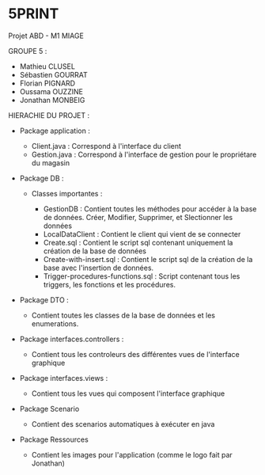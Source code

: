 # 5PRINT
Projet ABD - M1 MIAGE

GROUPE 5 : 

- Mathieu CLUSEL
- Sébastien GOURRAT
- Florian PIGNARD
- Oussama OUZZINE
- Jonathan MONBEIG

HIERACHIE DU PROJET :

- Package application : 

   - Client.java : Correspond à l'interface du client
   - Gestion.java : Correspond à l'interface de gestion pour le propriétare du magasin

- Package DB :

  - Classes importantes :
  
    - GestionDB : Contient toutes les méthodes pour accéder à la base de données. Créer, Modifier, Supprimer, et Slectionner les données
    - LocalDataClient : Contient le client qui vient de se connecter
    - Create.sql : Contient le script sql contenant uniquement la création de la base de données
    - Create-with-insert.sql : Contient le script sql de la création de la base avec l'insertion de données.
    - Trigger-procedures-functions.sql : Script contenant tous les triggers, les fonctions et les procédures.
    
- Package DTO : 

  - Contient toutes les classes de la base de données et les enumerations.
  
- Package interfaces.controllers : 

  - Contient tous les controleurs des différentes vues de l'interface graphique

- Package interfaces.views :

  - Contient tous les vues qui composent l'interface graphique
  
- Package Scenario
   
   - Contient des scenarios automatiques à exécuter en java
   
- Package Ressources

   - Contient les images pour l'application (comme le logo fait par Jonathan)

